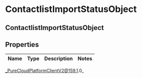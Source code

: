 # ContactlistImportStatusObject

## ContactlistImportStatusObject

## Properties

|Name | Type | Description | Notes|
|------------ | ------------- | ------------- | -------------|



_PureCloudPlatformClientV2@159.1.0_
